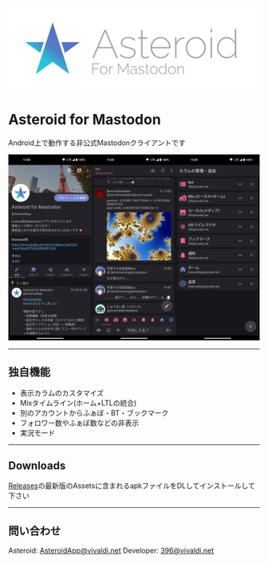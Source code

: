 ![](logo/asteroid.svg)

# Asteroid for Mastodon
Android上で動作する非公式Mastodonクライアントです

![](screenshots/screenshot.jpg)

---
## 独自機能

+ 表示カラムのカスタマイズ
+ Mixタイムライン(ホーム+LTLの統合)
+ 別のアカウントからふぁぼ・BT・ブックマーク
+ フォロワー数やふぁぼ数などの非表示
+ 実況モード

---
## Downloads

[Releases](https://github.com/g396/asteroid/releases)の最新版のAssetsに含まれるapkファイルをDLしてインストールして下さい

---
## 問い合わせ

Asteroid: [AsteroidApp@vivaldi.net](https://social.vivaldi.net/@AsteroidApp)
Developer: [396@vivaldi.net](https://social.vivaldi.net/@396)
